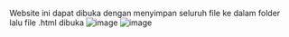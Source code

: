 Website ini dapat dibuka dengan menyimpan seluruh file ke dalam folder lalu file .html dibuka
![image](https://github.com/nurulannnisa/seasalon/assets/161658461/cd0b5334-8ac4-40f4-82e8-8550dc14aa68)
![image](https://github.com/nurulannnisa/seasalon/assets/161658461/cd0b5334-8ac4-40f4-82e8-8550dc14aa68)
